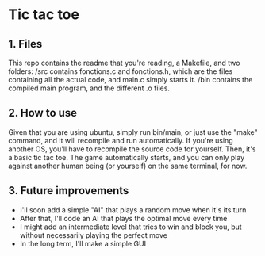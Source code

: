 # Tic tac toe

## 1. Files
 This repo contains the readme that you're reading, a Makefile, and two folders: 
 /src  contains fonctions.c and fonctions.h, which are the files containing all the actual code, and main.c simply starts it.
 /bin contains the compiled main program, and the different .o files.

## 2. How to use
 Given that you are using ubuntu, simply run bin/main, or just use the "make" command, and it will recompile and run automatically.
 If you're using another OS, you'll have to recompile the source code for yourself.
 Then, it's a basic tic tac toe. The game automatically starts, and you can only play against another human being (or yourself) on the same terminal, for now.

## 3. Future improvements
- I'll soon add a simple "AI" that plays a random move when it's its turn
- After that, I'll code an AI that plays the optimal move every time 
- I might add an intermediate level that tries to win and block you, but without necessarily playing the perfect move
- In the long term, I'll make a simple GUI